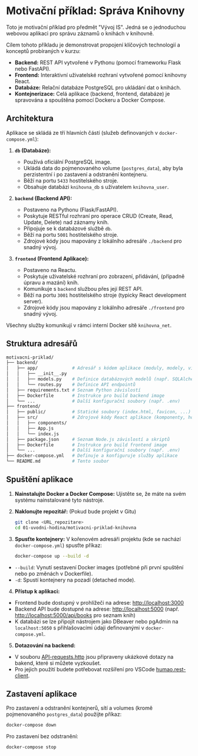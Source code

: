 # Motivační příklad: Správa Knihovny

Toto je motivační příklad pro předmět "Vývoj IS". Jedná se o jednoduchou webovou aplikaci pro správu záznamů o knihách v knihovně.

Cílem tohoto příkladu je demonstrovat propojení klíčových technologií a konceptů probíraných v kurzu:

* **Backend:** REST API vytvořené v Pythonu (pomocí frameworku Flask nebo FastAPI).
* **Frontend:** Interaktivní uživatelské rozhraní vytvořené pomocí knihovny React.
* **Databáze:** Relační databáze PostgreSQL pro ukládání dat o knihách.
* **Kontejnerizace:** Celá aplikace (backend, frontend, databáze) je spravována a spouštěna pomocí Dockeru a Docker Compose.

## Architektura

Aplikace se skládá ze tří hlavních částí (služeb definovaných v `docker-compose.yml`):

1.  **`db` (Databáze):**
    * Používá oficiální PostgreSQL image.
    * Ukládá data do pojmenovaného volume (`postgres_data`), aby byla perzistentní i po zastavení a odstranění kontejneru.
    * Běží na portu `5433` hostitelského stroje.
    * Obsahuje databázi `knihovna_db` s uživatelem `knihovna_user`.

2.  **`backend` (Backend API):**
    * Postaveno na Pythonu (Flask/FastAPI).
    * Poskytuje RESTful rozhraní pro operace CRUD (Create, Read, Update, Delete) nad záznamy knih.
    * Připojuje se k databázové službě `db`.
    * Běží na portu `5001` hostitelského stroje.
    * Zdrojové kódy jsou mapovány z lokálního adresáře `./backend` pro snadný vývoj.

3.  **`frontend` (Frontend Aplikace):**
    * Postaveno na Reactu.
    * Poskytuje uživatelské rozhraní pro zobrazení, přidávání, (případně úpravu a mazání) knih.
    * Komunikuje s `backend` službou přes její REST API.
    * Běží na portu `3001` hostitelského stroje (typicky React development server).
    * Zdrojové kódy jsou mapovány z lokálního adresáře `./frontend` pro snadný vývoj.

Všechny služby komunikují v rámci interní Docker sítě `knihovna_net`.

## Struktura adresářů

```bash
motivacni-priklad/
├── backend/
│   ├── app/             # Adresář s kódem aplikace (moduly, modely, views/routes)
│   │   ├── __init__.py
│   │   ├── models.py    # Definice databázových modelů (např. SQLAlchemy)
│   │   └── routes.py    # Definice API endpointů
│   ├── requirements.txt # Seznam Python závislostí
│   ├── Dockerfile       # Instrukce pro build backend image
│   └── ...              # Další konfigurační soubory (např. .env)
├── frontend/
│   ├── public/          # Statické soubory (index.html, favicon, ...)
│   ├── src/             # Zdrojové kódy React aplikace (komponenty, hooks, ...)
│   │   ├── components/
│   │   ├── App.js
│   │   └── index.js
│   ├── package.json     # Seznam Node.js závislostí a skriptů
│   ├── Dockerfile       # Instrukce pro build frontend image
│   └── ...              # Další konfigurační soubory (např. .env)
├── docker-compose.yml   # Definuje a konfiguruje služby aplikace
└── README.md            # Tento soubor
```

## Spuštění aplikace

1. **Nainstalujte Docker a Docker Compose:** Ujistěte se, že máte na svém systému nainstalované tyto nástroje.

2. **Naklonujte repozitář:** (Pokud bude projekt v Gitu)
    ```bash
    git clone <URL_repozitare>
    cd 01-uvodni-hodina/motivacni-priklad-knihovna
    ```
3. **Spusťte kontejnery:** V kořenovém adresáři projektu (kde se nachází `docker-compose.yml`) spusťte příkaz:
    ```bash
    docker-compose up --build -d
    ```
*   `--build`: Vynutí sestavení Docker images (potřebné při první spuštění nebo po změnách v Dockerfile).
*   `-d`: Spustí kontejnery na pozadí (detached mode).

4. **Přístup k aplikaci:** 
*   Frontend bude dostupný v prohlížeči na adrese: [http://localhost:3000](http://localhost:3000) 
*   Backend API bude dostupné na adrese: [http://localhost:5000](http://localhost:5000) (např. [http://localhost:5000/api/books](http://localhost:5000/api/books) pro seznam knih)
*   K databázi se lze připojit nástrojem jako DBeaver nebo pgAdmin na `localhost:5050` s přihlašovacími údaji definovanými v `docker-compose.yml`.

5. **Dotazování na backend:** 
*   V souboru [API-requests.http](./API-requests.http) jsou připraveny ukázkové dotazy na bakend, které si můžete vyzkoušet.
*   Pro jejich použití budete potřebovat rozšíření pro VSCode [humao.rest-client](https://marketplace.visualstudio.com/items/?itemName=humao.rest-client).

## Zastavení aplikace
Pro zastavení a odstranění kontejnerů, sítí a volumes (kromě pojmenovaného `postgres_data`) použijte příkaz:

```bash
docker-compose down
```

Pro zastavení bez odstranění:

```bash
docker-compose stop
```